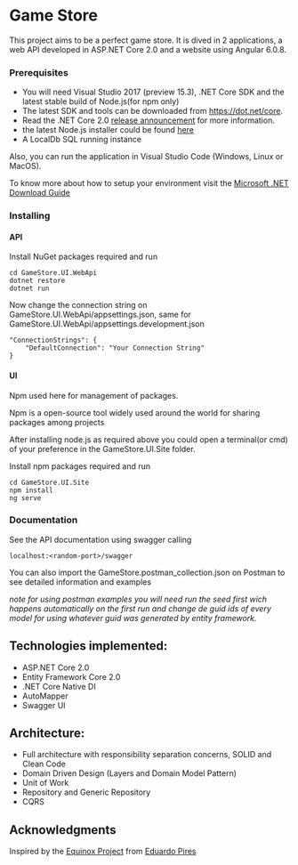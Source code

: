 # Game Store

This project aims to be a perfect game store. It is dived in 2 applications, a web API developed in ASP.NET Core 2.0 and a website using Angular 6.0.8. 

### Prerequisites

- You will need Visual Studio 2017 (preview 15.3), .NET Core SDK and the latest stable build of Node.js(for npm only) 
- The latest SDK and tools can be downloaded from https://dot.net/core. 
- Read the .NET Core 2.0 [release announcement](https://blogs.msdn.microsoft.com/dotnet/2017/08/14/announcing-net-core-2-0/) for more information.
- the latest Node.js installer could be found [here](https://nodejs.org/en/)
- A LocalDb SQL running instance

Also, you can run the application in Visual Studio Code (Windows, Linux or MacOS).

To know more about how to setup your environment visit the [Microsoft .NET Download Guide](https://www.microsoft.com/net/download)

### Installing

#### API

Install NuGet packages required and run

```
cd GameStore.UI.WebApi
dotnet restore
dotnet run
```

Now change the connection string on GameStore.UI.WebApi/appsettings.json, 
same for GameStore.UI.WebApi/appsettings.development.json

```
"ConnectionStrings": {
    "DefaultConnection": "Your Connection String"
}
```

#### UI

Npm used here for management of packages.

Npm is a open-source tool widely used around the world for sharing packages among projects

After installing node.js as required above you could open a terminal(or cmd) of your preference
in the GameStore.UI.Site folder.

Install npm packages required and run

```
cd GameStore.UI.Site
npm install
ng serve
```

### Documentation

See the API documentation using swagger calling

```
localhost:<random-port>/swagger
```

You can also import the GameStore.postman_collection.json on Postman to see detailed information and examples

*note for using postman examples you will need run the seed first wich happens automatically on the first run*
*and change de guid ids of every model for using whatever guid was generated by entity framework.*

## Technologies implemented:

- ASP.NET Core 2.0
- Entity Framework Core 2.0
- .NET Core Native DI
- AutoMapper
- Swagger UI

## Architecture:

- Full architecture with responsibility separation concerns, SOLID and Clean Code
- Domain Driven Design (Layers and Domain Model Pattern)
- Unit of Work
- Repository and Generic Repository
- CQRS

## Acknowledgments

Inspired by the [Equinox Project](https://github.com/EduardoPires/EquinoxProject) from [Eduardo Pires](http://www.eduardopires.net.br/)
